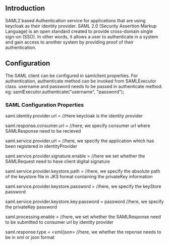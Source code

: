 ## Introduction
SAML2 based Authentication service for applications that are using keycloak as their identity provider. SAML 2.0 (Security Assertion Markup Language) is an 
open standard created to provide cross-domain single sign-on (SSO). In other words, it allows a user to authenticate in a system and gain access to another system by providing proof of their authentication.

## Configuration

The SAML client can be configured in samlclient.properties. For authentication, authenticate method can be invoked from SAMLExecutor class.
username and password needs to be passed in authenticate method.<br />
eg: samlExecutor.authenticate("username", "password");

### SAML Configuration Properties

saml.identity.provider.url = <identityProviderURL> //Here keycloak is the identity provider

saml.response.consumer.url = <consumerUrl> //here, we specify consumer url where SAMLResponse need to be recieved

saml.service.provider.url = <serviceProvider> //here, we specify the application which has been registered in identityProvider

saml.service.provider.signature.enable = <BooleanValue> //here we set whether the SAMLRequest need to have client digital signature

saml.service.provider.keystore.path = <KeyStoreFilePath> //here, we specify the absolute path of the keystore file in JKS format containing the privateKey information

saml.service.provider.keystore.password = <KeyStorePassword> //here, we specify the keyStore password

saml.service.provider.keystore.key.password = password //here, we specify the privateKey password 

saml.processing.enable = <BooleanValue> //here, we set whether the SAMLResponse need to be submitted to consumer url by identity provider

saml.response.type = <xml/json> //here, we whether the reponse needs to be in xml or json format
